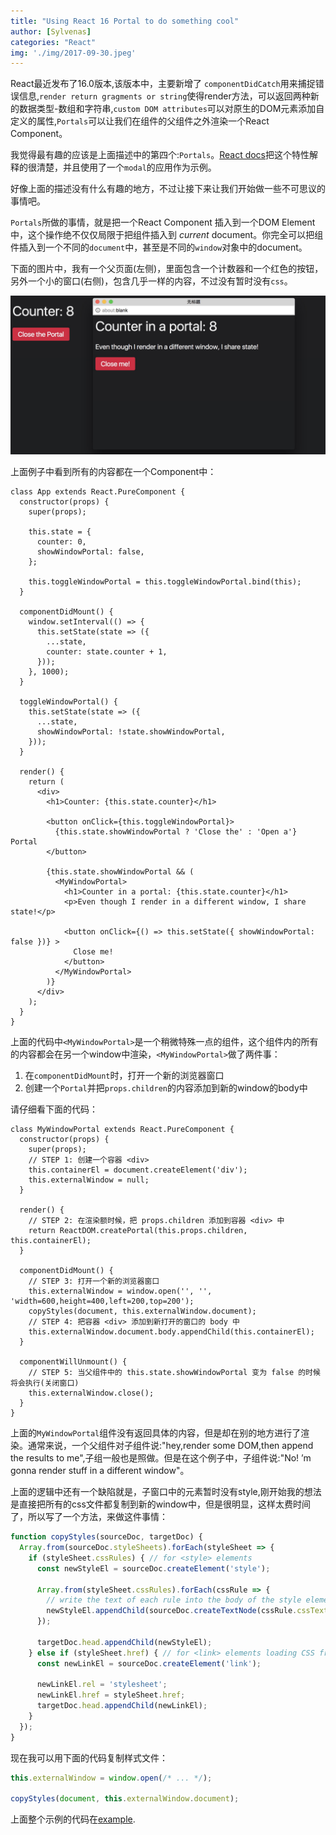 ```yaml
---
title: "Using React 16 Portal to do something cool"
author: [Sylvenas]
categories: "React"
img: './img/2017-09-30.jpeg'
---
```


React最近发布了16.0版本,该版本中，主要新增了 `componentDidCatch`用来捕捉错误信息,`render return gragments or string`使得render方法，可以返回两种新的数据类型-数组和字符串,`custom DOM attributes`可以对原生的DOM元素添加自定义的属性,`Portals`可以让我们在组件的父组件之外渲染一个React Component。     

我觉得最有趣的应该是上面描述中的第四个:`Portals`。[React docs](https://reactjs.org/docs/portals.html)把这个特性解释的很清楚，并且使用了一个`modal`的应用作为示例。    

好像上面的描述没有什么有趣的地方，不过让接下来让我们开始做一些不可思议的事情吧。    

`Portals`所做的事情，就是把一个React Component 插入到一个DOM Element中，这个操作绝不仅仅局限于把组件插入到 *current* document。你完全可以把组件插入到一个不同的`document`中，甚至是不同的`window`对象中的document。     

下面的图片中，我有一个父页面(左侧)，里面包含一个计数器和一个红色的按钮，另外一个小的窗口(右侧)，包含几乎一样的内容，不过没有暂时没有`css`。     

![example](../../images/react16-cool.jpeg)

上面例子中看到所有的内容都在一个Component中：      
``` javascript{17,25,38,43}
class App extends React.PureComponent {
  constructor(props) {
    super(props);

    this.state = {
      counter: 0,
      showWindowPortal: false,
    };

    this.toggleWindowPortal = this.toggleWindowPortal.bind(this);
  }

  componentDidMount() {
    window.setInterval(() => {
      this.setState(state => ({
        ...state,
        counter: state.counter + 1,
      }));
    }, 1000);
  }

  toggleWindowPortal() {
    this.setState(state => ({
      ...state,
      showWindowPortal: !state.showWindowPortal,
    }));
  }

  render() {
    return (
      <div>
        <h1>Counter: {this.state.counter}</h1>

        <button onClick={this.toggleWindowPortal}>
          {this.state.showWindowPortal ? 'Close the' : 'Open a'} Portal
        </button>

        {this.state.showWindowPortal && (
          <MyWindowPortal>
            <h1>Counter in a portal: {this.state.counter}</h1>
            <p>Even though I render in a different window, I share state!</p>

            <button onClick={() => this.setState({ showWindowPortal: false })} >
              Close me!
            </button>
          </MyWindowPortal>
        )}
      </div>
    );
  }
}
```

上面的代码中`<MyWindowPortal>`是一个稍微特殊一点的组件，这个组件内的所有的内容都会在另一个window中渲染，`<MyWindowPortal>`做了两件事：    
1. 在`componentDidMount`时，打开一个新的浏览器窗口       
2. 创建一个`Portal`并把`props.children`的内容添加到新的window的body中     

请仔细看下面的代码：   
``` js{5,11,16,19,24}
class MyWindowPortal extends React.PureComponent {
  constructor(props) {
    super(props);
    // STEP 1: 创建一个容器 <div>
    this.containerEl = document.createElement('div');
    this.externalWindow = null;
  }

  render() {
    // STEP 2: 在渲染额时候，把 props.children 添加到容器 <div> 中 
    return ReactDOM.createPortal(this.props.children, this.containerEl);
  }

  componentDidMount() {
    // STEP 3: 打开一个新的浏览器窗口
    this.externalWindow = window.open('', '', 'width=600,height=400,left=200,top=200');
    copyStyles(document, this.externalWindow.document);
    // STEP 4: 把容器 <div> 添加到新打开的窗口的 body 中
    this.externalWindow.document.body.appendChild(this.containerEl);
  }

  componentWillUnmount() {
    // STEP 5: 当父组件中的 this.state.showWindowPortal 变为 false 的时候将会执行(关闭窗口)
    this.externalWindow.close();
  }
}
```
上面的`MyWindowPortal`组件没有返回具体的内容，但是却在别的地方进行了渲染。通常来说，一个父组件对子组件说:"hey,render some DOM,then append the results to me",子组一般也是照做。但是在这个例子中，子组件说:"No! ’m gonna render stuff in a different window"。     

上面的逻辑中还有一个缺陷就是，子窗口中的元素暂时没有style,刚开始我的想法是直接把所有的css文件都复制到新的window中，但是很明显，这样太费时间了，所以写了一个方法，来做这件事情：   
``` js
function copyStyles(sourceDoc, targetDoc) {
  Array.from(sourceDoc.styleSheets).forEach(styleSheet => {
    if (styleSheet.cssRules) { // for <style> elements
      const newStyleEl = sourceDoc.createElement('style');

      Array.from(styleSheet.cssRules).forEach(cssRule => {
        // write the text of each rule into the body of the style element
        newStyleEl.appendChild(sourceDoc.createTextNode(cssRule.cssText));
      });

      targetDoc.head.appendChild(newStyleEl);
    } else if (styleSheet.href) { // for <link> elements loading CSS from a URL
      const newLinkEl = sourceDoc.createElement('link');

      newLinkEl.rel = 'stylesheet';
      newLinkEl.href = styleSheet.href;
      targetDoc.head.appendChild(newLinkEl);
    }
  });
}
```
现在我可以用下面的代码复制样式文件：
``` js
this.externalWindow = window.open(/* ... */);
                                  
copyStyles(document, this.externalWindow.document);
```
上面整个示例的代码在[example](https://stackblitz.com/edit/react-ztiawz).
